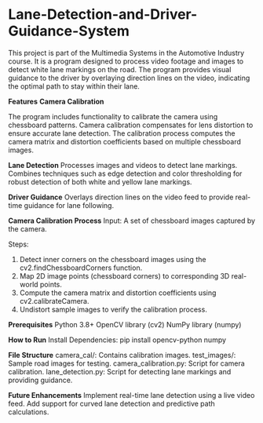 # Lane-Detection-and-Driver-Guidance-System
This project is part of the Multimedia Systems in the Automotive Industry course. It is a program designed to process video footage and images to detect white lane markings on the road. The program provides visual guidance to the driver by overlaying direction lines on the video, indicating the optimal path to stay within their lane.

**Features**
**Camera Calibration**

The program includes functionality to calibrate the camera using chessboard patterns.
Camera calibration compensates for lens distortion to ensure accurate lane detection.
The calibration process computes the camera matrix and distortion coefficients based on multiple chessboard images.

**Lane Detection**
Processes images and videos to detect lane markings.
Combines techniques such as edge detection and color thresholding for robust detection of both white and yellow lane markings.

**Driver Guidance**
Overlays direction lines on the video feed to provide real-time guidance for lane following.

**Camera Calibration Process**
Input: A set of chessboard images captured by the camera.

Steps:
  1. Detect inner corners on the chessboard images using the cv2.findChessboardCorners function.
  2. Map 2D image points (chessboard corners) to corresponding 3D real-world points.
  3. Compute the camera matrix and distortion coefficients using cv2.calibrateCamera.
  4. Undistort sample images to verify the calibration process.

**Prerequisites**
Python 3.8+
OpenCV library (cv2)
NumPy library (numpy)

**How to Run**
Install Dependencies:
pip install opencv-python numpy  

**File Structure**
camera_cal/: Contains calibration images.
test_images/: Sample road images for testing.
camera_calibration.py: Script for camera calibration.
lane_detection.py: Script for detecting lane markings and providing guidance.

**Future Enhancements**
Implement real-time lane detection using a live video feed.
Add support for curved lane detection and predictive path calculations.
